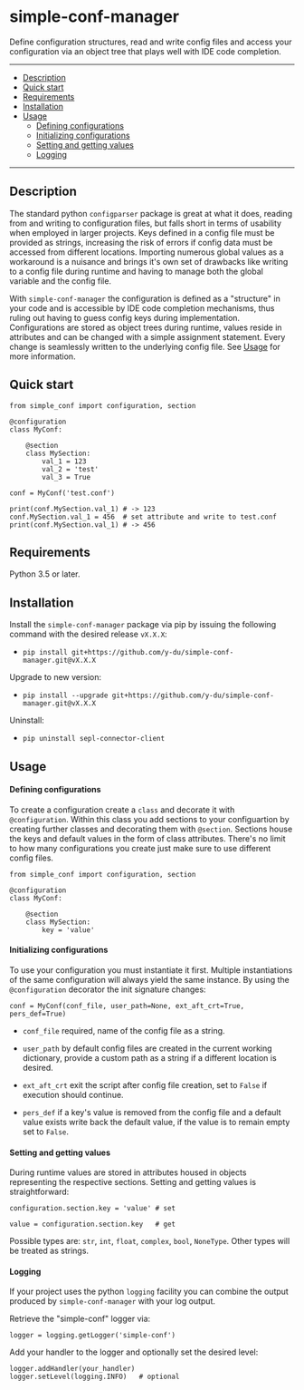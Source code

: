 simple-conf-manager
=======

Define configuration structures, read and write config files and access your configuration via an object tree that plays well with IDE code completion.

---

+ [Description](#description)
+ [Quick start](#quick-start)
+ [Requirements](#requirements)
+ [Installation](#installation)
+ [Usage](#usage)
    + [Defining configurations](#defining-configurations)
    + [Initializing configurations](#initializing-configurations)
    + [Setting and getting values](#setting-and-getting-values)
    + [Logging](#logging)

---

Description
---

The standard python `configparser` package is great at what it does, reading from and writing to configuration files, but falls short in terms of usability when employed in larger projects.
Keys defined in a config file must be provided as strings, increasing the risk of errors if config data must be accessed from different locations.
Importing numerous global values as a workaround is a nuisance and brings it's own set of drawbacks like writing to a config file during runtime and having to manage both the global variable and the config file.

With `simple-conf-manager` the configuration is defined as a "structure" in your code and is accessible by IDE code completion mechanisms, thus ruling out having to guess config keys during implementation.
Configurations are stored as object trees during runtime, values reside in attributes and can be changed with a simple assignment statement. Every change is seamlessly written to the underlying config file.
See [Usage](#usage) for more information.


Quick start
---

    from simple_conf import configuration, section
    
    @configuration
    class MyConf:

        @section
        class MySection:
            val_1 = 123
            val_2 = 'test'
            val_3 = True

    conf = MyConf('test.conf')
    
    print(conf.MySection.val_1) # -> 123
    conf.MySection.val_1 = 456  # set attribute and write to test.conf
    print(conf.MySection.val_1) # -> 456

Requirements
----

Python 3.5 or later.


Installation
----

Install the `simple-conf-manager` package via pip by issuing the following command with the desired release `vX.X.X`: 

- `pip install git+https://github.com/y-du/simple-conf-manager.git@vX.X.X` 

Upgrade to new version: 

- `pip install --upgrade git+https://github.com/y-du/simple-conf-manager.git@vX.X.X`

Uninstall: 

- `pip uninstall sepl-connector-client`


Usage
----

#### Defining configurations

To create a configuration create a `class` and decorate it with `@configuration`.
Within this class you add sections to your configuartion by creating further classes and decorating them with `@section`.
Sections house the keys and default values in the form of class attributes.
There's no limit to how many configurations you create just make sure to use different config files.

    from simple_conf import configuration, section
    
    @configuration
    class MyConf:

        @section
        class MySection:
            key = 'value'


#### Initializing configurations

To use your configuration you must instantiate it first. 
Multiple instantiations of the same configuration will always yield the same instance. 
By using the `@configuration` decorator the init signature changes:

    conf = MyConf(conf_file, user_path=None, ext_aft_crt=True, pers_def=True)

- `conf_file` required, name of the config file as a string.

- `user_path` by default config files are created in the current working dictionary, provide a custom path as a string if a different location is desired.

- `ext_aft_crt` exit the script after config file creation, set to `False` if execution should continue.

- `pers_def` if a key's value is removed from the config file and a default value exists write back the default value, if the value is to remain empty set to `False`.


#### Setting and getting values

During runtime values are stored in attributes housed in objects representing the respective sections.
Setting and getting values is straightforward:
 
    configuration.section.key = 'value' # set

    value = configuration.section.key   # get

Possible types are: `str`, `int`, `float`, `complex`, `bool`, `NoneType`. Other types will be treated as strings.


#### Logging

If your project uses the python `logging` facility you can combine the output produced by `simple-conf-manager` with your log output.

Retrieve the "simple-conf" logger via:

    logger = logging.getLogger('simple-conf')

Add your handler to the logger and optionally set the desired level:

    logger.addHandler(your_handler)
    logger.setLevel(logging.INFO)   # optional
